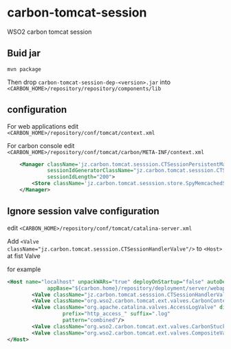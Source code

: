 # carbon-tomcat-session
WSO2 carbon tomcat session
## Buid jar

``` mvn package ```

Then drop ```carbon-tomcat-session-dep-<version>.jar``` into ```<CARBON_HOME>/repository/repository/components/lib```

## configuration 
 For web applications edit ```<CARBON_HOME>/repository/conf/tomcat/context.xml```
 
 For carbon console edit ```<CARBON_HOME>/repository/conf/tomcat/carbon/META-INF/context.xml``` 
``` xml
    <Manager className='jz.carbon.tomcat.sesssion.CTSessionPersistentManager'
             sessionIdGeneratorClassName="jz.carbon.tomcat.sesssion.CTSessionIdGenerator"
             sessionIdLength="200">
        <Store className='jz.carbon.tomcat.sesssion.store.SpyMemcachedStore' nodes='hostName1:port,hostName2:port.....'/>
    </Manager>
```

## Ignore session valve configuration

edit   ```<CARBON_HOME>/repository/conf/tomcat/catalina-server.xml```

Add ```<Valve className="jz.carbon.tomcat.sesssion.CTSessionHandlerValve"/>``` to ```<Host>``` at fist Valve


for example
``` xml
<Host name="localhost" unpackWARs="true" deployOnStartup="false" autoDeploy="false"
             appBase="${carbon.home}/repository/deployment/server/webapps/">
        <Valve className="jz.carbon.tomcat.sesssion.CTSessionHandlerValve"/>
        <Valve className="org.wso2.carbon.tomcat.ext.valves.CarbonContextCreatorValve"/>
        <Valve className="org.apache.catalina.valves.AccessLogValve" directory="${carbon.home}/repository/logs"
                  prefix="http_access_" suffix=".log"
                  pattern="combined"/>
        <Valve className="org.wso2.carbon.tomcat.ext.valves.CarbonStuckThreadDetectionValve" threshold="600"/>
        <Valve className="org.wso2.carbon.tomcat.ext.valves.CompositeValve"/>
</Host>
```